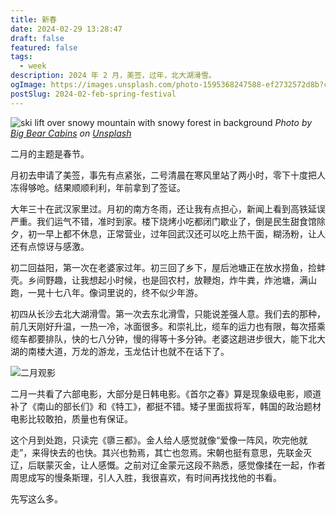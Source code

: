 ```yaml
---
title: 新春
date: 2024-02-29 13:28:47
draft: false
featured: false
tags:
  - week
description: 2024 年 2 月，美签，过年，北大湖滑雪。
ogImage: https://images.unsplash.com/photo-1595368247588-ef2732572d8b?crop=entropy&cs=tinysrgb&fit=max&fm=jpg&ixid=M3wzNjAwOTd8MHwxfHNlYXJjaHwyOHx8c2tpfGVufDB8MHx8fDE3MDk2MTI4Mzl8MA&ixlib=rb-4.0.3&q=80&w=1080
postSlug: 2024-02-feb-spring-festival
---
```


![ski lift over snowy mountain with snowy forest in background](https://images.unsplash.com/photo-1595368247588-ef2732572d8b?crop=entropy&cs=tinysrgb&fit=max&fm=jpg&ixid=M3wzNjAwOTd8MHwxfHNlYXJjaHwyOHx8c2tpfGVufDB8MHx8fDE3MDk2MTI4Mzl8MA&ixlib=rb-4.0.3&q=80&w=1080)
_Photo by [Big Bear Cabins](https://unsplash.com/@bigbearcabins?utm_source=Obsidian%20Image%20Inserter%20Plugin&utm_medium=referral) on [Unsplash](https://unsplash.com/?utm_source=Obsidian%20Image%20Inserter%20Plugin&utm_medium=referral)_

二月的主题是春节。

月初去申请了美签，事先有点紧张，二号清晨在寒风里站了两小时，零下十度把人冻得够呛。结果顺顺利利，年前拿到了签证。

大年三十在武汉家里过。月初的南方冬雨，还让我有点担心，新闻上看到高铁延误严重。我们运气不错，准时到家。楼下烧烤小吃都闭门歇业了，倒是民生甜食馆除夕，初一早上都不休息，正常营业，过年回武汉还可以吃上热干面，糊汤粉，让人还有点惊讶与感激。

初二回益阳，第一次在老婆家过年。初三回了乡下，屋后池塘正在放水捞鱼，捡蚌壳。乡间野趣，让我想起小时候，也是回农村，放鞭炮，炸牛粪，炸池塘，满山跑，一晃十七八年。像词里说的，终不似少年游。

初四从长沙去北大湖滑雪。第一次去东北滑雪，只能说差强人意。我们去的那种，前几天刚好升温，一热一冷，冰面很多。和崇礼比，缆车的运力也有限，每次搭乘缆车都要排队，快的七八分钟，慢的得等十多分钟。老婆这趟进步很大，能下北大湖的南楼大道，万龙的游龙，玉龙估计也就不在话下了。

![二月观影](https://p6-juejin.byteimg.com/tos-cn-i-k3u1fbpfcp/7c3651cbf1a541499084f2fc2000ac8a~tplv-k3u1fbpfcp-jj-mark:0:0:0:0:q75.image#?w=1920&h=1440&s=114017&e=jpg&b=e51692)

二月一共看了六部电影，大部分是日韩电影。《首尔之春》算是现象级电影，顺道补了《南山的部长们》和《特工》，都挺不错。矮子里面拔将军，韩国的政治题材电影比较敢拍，质量也有保证。

这个月到处跑，只读完《隳三都》。金人给人感觉就像“爱像一阵风，吹完他就走”，来得快去的也快。其兴也勃焉，其亡也忽焉。宋朝也挺有意思，先联金灭辽，后联蒙灭金，让人感慨。之前对辽金蒙元这段不熟悉，感觉像揉在一起，作者周思成写的慢条斯理，引人入胜，我很喜欢，有时间再找找他的书看。

先写这么多。
